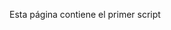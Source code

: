 <!DOCTYPE html PUBLIC "-//W3C//DTD XHTML 1.0 Transitional//EN" "http://www.w3.org/TR/xhtml1/DTD/xhtml1-transitional.dtd">
<html xmlns="http://www.w3.org/1999/xhtml">
<head>
<meta http-equiv="Content-Type" content="text/html; charset=iso-8859-1" />
<title>El primer script</title>
 
<script type="text/javascript">
  alert("Hola Mundo!");
</script>
</head>
 
<body>
<p>Esta página contiene el primer script</p>
</body>
</html>
